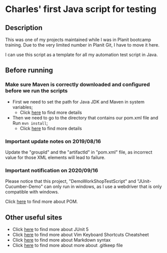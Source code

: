 # Charles' first Java script for testing
## Description
This was one of my projects maintained while I was in Planit bootcamp training. Due to the very limited number in Planit Git, I have to move it here.

I can use this script as a template for all my automation test script in Java.
## Before running
### Make sure Maven is correctly downloaded and configured before we run the scripts
- First we need to set the path for Java JDK and Maven in system variables;
  - Click [here](https://stackoverflow.com/questions/19090928/mvn-command-is-not-recognized-as-an-internal-or-external-command) to find more details
- Then we need to go to the directory that contains our pom.xml file and Run `mvn install`;
  - Click [here](https://docs.microsoft.com/en-us/azure/devops/artifacts/maven/install?view=azure-devops) to find more details

### Important update notes on 2019/08/16
Update the "groupId" and the "artifactId" in "pom.xml" file, as incorrect value for those XML elements will lead to failure.

### Important notification on 2020/09/16
Please notice that this project, "DemoWorkShopTestScript" and "JUnit-Cucumber-Demo" can only run in windows, as I use a webdriver that is only compatible with windows.

Click [here](https://maven.apache.org/guides/introduction/introduction-to-the-pom.html) to find more about POM.
## Other useful sites
- Click [here](https://junit.org/junit5/docs/current/user-guide/) to find more about JUnit 5
- Click [here](https://www.maketecheasier.com/vim-keyboard-shortcuts-cheatsheet/) to find more about Vim Keyboard Shortcuts Cheatsheet
- Click [here](https://guides.github.com/features/mastering-markdown/) to find more about Markdown syntax
- Click [here](https://www.gonever.com/post/25) to find more about more about .gitkeep file
